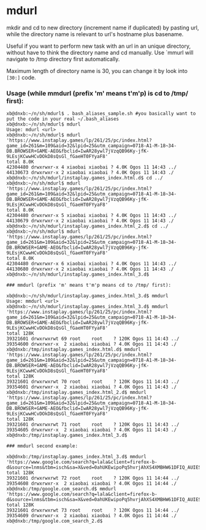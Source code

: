 # mdurl
mkdir and cd to new directory (increment name if duplicated) by pasting url, while the directory name is relevant to url's hostname plus basename. 

Useful if you want to perform new task with an url in an unique directory, without have to think the directory name and cd manually. Use `mmurl will navigate to /tmp directory first automatically.

Maximum length of directory name is 30, you can change it by look into `[30:]` code.
### Usage (while mmdurl (prefix 'm' means t'm'p) is cd to /tmp/ first):

    xb@dnxb:~/n/sh/mdurl$ . bash_aliases_sample.sh #you basically want to put the code in your real ~/.bash_aliases
    xb@dnxb:~/n/sh/mdurl$ mdurl
    Usage: mdurl <url>
    xb@dnxb:~/n/sh/mdurl$ mdurl 'https://www.instaplay.games/lp/261/25/pc/index.html?game_id=261&m=109&aid=32&lpid=25&utm_campaign=0718-A1-M-18~34-DB.BROWSER+GAME-AEO&fbclid=IwAR28ywl7jVzqQB96Ky-jfK-9LEsjKCwwHCvDOkD8sQsGl_fGaeHT0FYyaF8'
    total 8.0K
    42304480 drwxrwxr-x 4 xiaobai xiaobai ? 4.0K Ogos 11 14:43 ../
    44130673 drwxrwxr-x 2 xiaobai xiaobai ? 4.0K Ogos 11 14:43 ./
    xb@dnxb:~/n/sh/mdurl/instaplay.games_index.html.d$ cd ../
    xb@dnxb:~/n/sh/mdurl$ mdurl 'https://www.instaplay.games/lp/261/25/pc/index.html?game_id=261&m=109&aid=32&lpid=25&utm_campaign=0718-A1-M-18~34-DB.BROWSER+GAME-AEO&fbclid=IwAR28ywl7jVzqQB96Ky-jfK-9LEsjKCwwHCvDOkD8sQsGl_fGaeHT0FYyaF8'
    total 8.0K
    42304480 drwxrwxr-x 5 xiaobai xiaobai ? 4.0K Ogos 11 14:43 ../
    44130679 drwxrwxr-x 2 xiaobai xiaobai ? 4.0K Ogos 11 14:43 ./
    xb@dnxb:~/n/sh/mdurl/instaplay.games_index.html_2.d$ cd ../
    xb@dnxb:~/n/sh/mdurl$ mdurl 'https://www.instaplay.games/lp/261/25/pc/index.html?game_id=261&m=109&aid=32&lpid=25&utm_campaign=0718-A1-M-18~34-DB.BROWSER+GAME-AEO&fbclid=IwAR28ywl7jVzqQB96Ky-jfK-9LEsjKCwwHCvDOkD8sQsGl_fGaeHT0FYyaF8'
    total 8.0K
    42304480 drwxrwxr-x 6 xiaobai xiaobai ? 4.0K Ogos 11 14:43 ../
    44130680 drwxrwxr-x 2 xiaobai xiaobai ? 4.0K Ogos 11 14:43 ./
    xb@dnxb:~/n/sh/mdurl/instaplay.games_index.html_3.d$ 

    ### mmdurl (prefix 'm' means t'm'p means cd to /tmp/ first):

    xb@dnxb:~/n/sh/mdurl/instaplay.games_index.html_3.d$ mmdurl
    Usage: mmdurl <url>
    xb@dnxb:~/n/sh/mdurl/instaplay.games_index.html_3.d$ mmdurl 'https://www.instaplay.games/lp/261/25/pc/index.html?game_id=261&m=109&aid=32&lpid=25&utm_campaign=0718-A1-M-18~34-DB.BROWSER+GAME-AEO&fbclid=IwAR28ywl7jVzqQB96Ky-jfK-9LEsjKCwwHCvDOkD8sQsGl_fGaeHT0FYyaF8'
    total 128K
    39321601 drwxrwxrwt 69 root    root    ? 120K Ogos 11 14:43 ../
    39354600 drwxrwxr-x  2 xiaobai xiaobai ? 4.0K Ogos 11 14:43 ./
    xb@dnxb:/tmp/instaplay.games_index.html.d$ mmdurl 'https://www.instaplay.games/lp/261/25/pc/index.html?game_id=261&m=109&aid=32&lpid=25&utm_campaign=0718-A1-M-18~34-DB.BROWSER+GAME-AEO&fbclid=IwAR28ywl7jVzqQB96Ky-jfK-9LEsjKCwwHCvDOkD8sQsGl_fGaeHT0FYyaF8'
    total 128K
    39321601 drwxrwxrwt 70 root    root    ? 120K Ogos 11 14:43 ../
    39354601 drwxrwxr-x  2 xiaobai xiaobai ? 4.0K Ogos 11 14:43 ./
    xb@dnxb:/tmp/instaplay.games_index.html_2.d$ mmdurl 'https://www.instaplay.games/lp/261/25/pc/index.html?game_id=261&m=109&aid=32&lpid=25&utm_campaign=0718-A1-M-18~34-DB.BROWSER+GAME-AEO&fbclid=IwAR28ywl7jVzqQB96Ky-jfK-9LEsjKCwwHCvDOkD8sQsGl_fGaeHT0FYyaF8'
    total 128K
    39321601 drwxrwxrwt 71 root    root    ? 120K Ogos 11 14:43 ../                                                                                       
    39354605 drwxrwxr-x  2 xiaobai xiaobai ? 4.0K Ogos 11 14:43 ./                                                                                        
    xb@dnxb:/tmp/instaplay.games_index.html_3.d$ 

    ### mmdurl second example:

    xb@dnxb:/tmp/instaplay.games_index.html_3.d$ mmdurl 'https://www.google.com/search?q=lala&client=firefox-b-d&source=lnms&tbm=isch&sa=X&ved=0ahUKEwipoPq5hvrjAhXS4XMBHW61DFIQ_AUIESgB&biw=1708&bih=788&dpr=0.8'
    total 128K
    39321601 drwxrwxrwt 72 root    root    ? 120K Ogos 11 14:44 ../
    39354608 drwxrwxr-x  2 xiaobai xiaobai ? 4.0K Ogos 11 14:44 ./
    xb@dnxb:/tmp/google.com_search.d$ mmdurl 'https://www.google.com/search?q=lala&client=firefox-b-d&source=lnms&tbm=isch&sa=X&ved=0ahUKEwipoPq5hvrjAhXS4XMBHW61DFIQ_AUIESgB&biw=1708&bih=788&dpr=0.8'
    total 128K
    39321601 drwxrwxrwt 73 root    root    ? 120K Ogos 11 14:44 ../
    39354609 drwxrwxr-x  2 xiaobai xiaobai ? 4.0K Ogos 11 14:44 ./
    xb@dnxb:/tmp/google.com_search_2.d$ 

